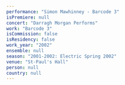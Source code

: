 ```yaml
---
performance: "Simon Mawhinney - Barcode 3"
isPremiere: null
concert: "Darragh Morgan Performs"
work: "Barcode 3"
isCommission: false
isResidency: false
work_year: "2002"
ensemble: null
season: "2001-2002: Electric Spring 2002"
venue: "St-Paul's Hall"
person: null
country: null
---
```



